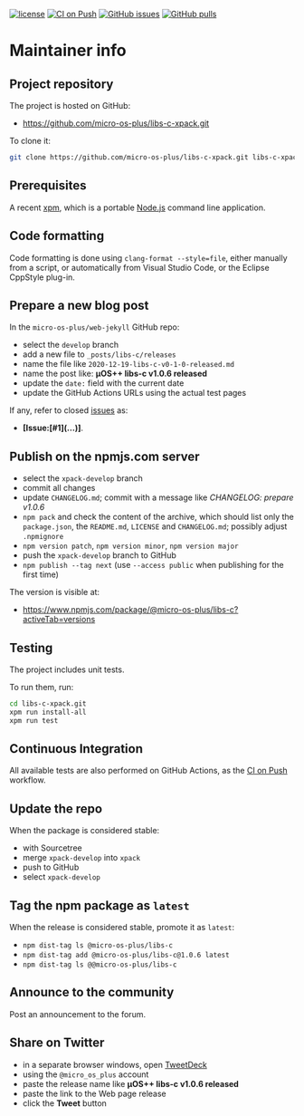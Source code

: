 [![license](https://img.shields.io/github/license/micro-os-plus/libs-c-xpack)](https://github.com/micro-os-plus/libs-c-xpack/blob/xpack/LICENSE)
[![CI on Push](https://github.com/micro-os-plus/libs-c-xpack/workflows/CI%20on%20Push/badge.svg)](https://github.com/micro-os-plus/libs-c-xpack/actions?query=workflow%3A%22CI+on+Push%22)
[![GitHub issues](https://img.shields.io/github/issues/micro-os-plus/libs-c-xpack.svg)](https://github.com/micro-os-plus/libs-c-xpack/issues)
[![GitHub pulls](https://img.shields.io/github/issues-pr/micro-os-plus/libs-c-xpack.svg)](https://github.com/micro-os-plus/libs-c-xpack/pulls)

# Maintainer info

## Project repository

The project is hosted on GitHub:

- https://github.com/micro-os-plus/libs-c-xpack.git

To clone it:

```sh
git clone https://github.com/micro-os-plus/libs-c-xpack.git libs-c-xpack.git
```

## Prerequisites

A recent [xpm](https://xpack.github.io/xpm/), which is a portable
[Node.js](https://nodejs.org/) command line application.

## Code formatting

Code formatting is done using `clang-format --style=file`, either manually
from a script, or automatically from Visual Studio Code, or the Eclipse
CppStyle plug-in.

## Prepare a new blog post

In the `micro-os-plus/web-jekyll` GitHub repo:

- select the `develop` branch
- add a new file to `_posts/libs-c/releases`
- name the file like `2020-12-19-libs-c-v0-1-0-released.md`
- name the post like: **µOS++ libs-c v1.0.6 released**
- update the `date:` field with the current date
- update the GitHub Actions URLs using the actual test pages

If any, refer to closed
[issues](https://github.com/micro-os-plus/libs-c/issues)
as:

- **[Issue:\[#1\]\(...\)]**.

## Publish on the npmjs.com server

- select the `xpack-develop` branch
- commit all changes
- update `CHANGELOG.md`; commit with a message like _CHANGELOG: prepare v1.0.6_
- `npm pack` and check the content of the archive, which should list
  only the `package.json`, the `README.md`, `LICENSE` and `CHANGELOG.md`;
  possibly adjust `.npmignore`
- `npm version patch`, `npm version minor`, `npm version major`
- push the `xpack-develop` branch to GitHub
- `npm publish --tag next` (use `--access public` when publishing for
  the first time)

The version is visible at:

- https://www.npmjs.com/package/@micro-os-plus/libs-c?activeTab=versions

## Testing

The project includes unit tests.

To run them, run:

```sh
cd libs-c-xpack.git
xpm run install-all
xpm run test
```

## Continuous Integration

All available tests are also performed on GitHub Actions, as the
[CI on Push](https://github.com/micro-os-plus/libs-c-xpack/actions?query=workflow%3A%22CI+on+Push%22)
workflow.

## Update the repo

When the package is considered stable:

- with Sourcetree
- merge `xpack-develop` into `xpack`
- push to GitHub
- select `xpack-develop`

## Tag the npm package as `latest`

When the release is considered stable, promote it as `latest`:

- `npm dist-tag ls @micro-os-plus/libs-c`
- `npm dist-tag add @micro-os-plus/libs-c@1.0.6 latest`
- `npm dist-tag ls @@micro-os-plus/libs-c`

## Announce to the community

Post an announcement to the forum.

## Share on Twitter

- in a separate browser windows, open [TweetDeck](https://tweetdeck.twitter.com/)
- using the `@micro_os_plus` account
- paste the release name like **µOS++ libs-c v1.0.6 released**
- paste the link to the Web page release
- click the **Tweet** button
